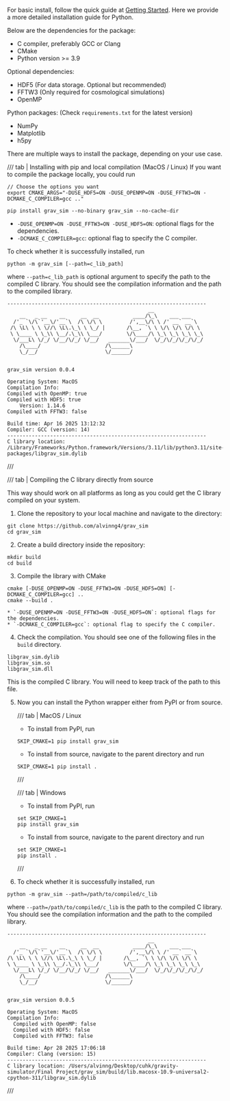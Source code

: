 For basic install, follow the quick guide at [Getting Started](getting_started.md).
Here we provide a more detailed installation guide for Python.

Below are the dependencies for the package:

- C compiler, preferably GCC or Clang
- CMake
- Python version >= 3.9

Optional dependencies:

- HDF5 (For data storage. Optional but recommended)
- FFTW3 (Only required for cosmological simulations)
- OpenMP

Python packages: (Check `requirements.txt` for the latest version)

- NumPy
- Matplotlib
- h5py

There are multiple ways to install the package, depending on your use case.

/// tab | Installing with pip and local compilation (MacOS / Linux)
If you want to compile the package locally, you could run
```
// Choose the options you want
export CMAKE_ARGS="-DUSE_HDF5=ON -DUSE_OPENMP=ON -DUSE_FFTW3=ON -DCMAKE_C_COMPILER=gcc .."

pip install grav_sim --no-binary grav_sim --no-cache-dir
```

  * `-DUSE_OPENMP=ON -DUSE_FFTW3=ON -DUSE_HDF5=ON`: optional flags for the dependencies.
  * `-DCMAKE_C_COMPILER=gcc`: optional flag to specify the C compiler.

To check whether it is successfully installed, run
```
python -m grav_sim [--path=c_lib_path]
```
where `--path=c_lib_path` is optional argument to specify the path
to the compiled C library. You should see the compilation information and the path to the
compiled library.
```
-----------------------------------------------------------------
                                              __                   
    __   _ __    __     __  __           ____/\_\    ___ ___       
  /'_ `\/\`'__\/'__`\  /\ \/\ \         /',__\/\ \ /' __` __`\     
 /\ \L\ \ \ \//\ \L\.\_\ \ \_/ |       /\__, `\ \ \/\ \/\ \/\ \    
 \ \____ \ \_\\ \__/.\_\\ \___/        \/\____/\ \_\ \_\ \_\ \_\   
  \/___L\ \/_/ \/__/\/_/ \/__/   _______\/___/  \/_/\/_/\/_/\/_/   
    /\____/                     /\______\                          
    \_/__/                      \/______/                          


grav_sim version 0.0.4

Operating System: MacOS
Compilation Info:
Compiled with OpenMP: true
Compiled with HDF5: true
    Version: 1.14.6
Compiled with FFTW3: false

Build time: Apr 16 2025 13:12:32
Compiler: GCC (version: 14)
-----------------------------------------------------------------
C library location: /Library/Frameworks/Python.framework/Versions/3.11/lib/python3.11/site-packages/libgrav_sim.dylib
```
///

/// tab | Compiling the C library directly from source

This way should work on all platforms as long as you could get the
C library compiled on your system.

1. Clone the repository to your local machine and navigate to the directory:
```
git clone https://github.com/alvinng4/grav_sim
cd grav_sim
```
2. Create a build directory inside the repository:
```
mkdir build
cd build
```
3. Compile the library with CMake
```
cmake [-DUSE_OPENMP=ON -DUSE_FFTW3=ON -DUSE_HDF5=ON] [-DCMAKE_C_COMPILER=gcc] ..
cmake --build .
```

    * `-DUSE_OPENMP=ON -DUSE_FFTW3=ON -DUSE_HDF5=ON`: optional flags for the dependencies.
    * `-DCMAKE_C_COMPILER=gcc`: optional flag to specify the C compiler.

4. Check the compilation. You should see one of the following files in the `build` directory.
```
libgrav_sim.dylib
libgrav_sim.so
libgrav_sim.dll
```
This is the compiled C library. You will need to keep track of the path to this file.

5. Now you can install the Python wrapper either from PyPI or from source.

    /// tab | MacOS / Linux
      - To install from PyPI, run
      ```
      SKIP_CMAKE=1 pip install grav_sim
      ```
      - To install from source, navigate to the parent directory and run
      ```
      SKIP_CMAKE=1 pip install .
      ```
    ///

    /// tab | Windows
      - To install from PyPI, run
      ```
      set SKIP_CMAKE=1
      pip install grav_sim
      ```
      - To install from source, navigate to the parent directory and run
      ```
      set SKIP_CMAKE=1
      pip install .
      ```
    ///

6. To check whether it is successfully installed, run
  ```
  python -m grav_sim --path=/path/to/compiled/c_lib
  ```
  where `--path=/path/to/compiled/c_lib` is the path to the compiled C library.
  You should see the compilation information and the path to the compiled library.

  ```
  -----------------------------------------------------------------
                                                __                   
      __   _ __    __     __  __           ____/\_\    ___ ___       
    /'_ `\/\`'__\/'__`\  /\ \/\ \         /',__\/\ \ /' __` __`\     
  /\ \L\ \ \ \//\ \L\.\_\ \ \_/ |       /\__, `\ \ \/\ \/\ \/\ \    
  \ \____ \ \_\\ \__/.\_\\ \___/        \/\____/\ \_\ \_\ \_\ \_\   
    \/___L\ \/_/ \/__/\/_/ \/__/   _______\/___/  \/_/\/_/\/_/\/_/   
      /\____/                     /\______\                          
      \_/__/                      \/______/                          


  grav_sim version 0.0.5

  Operating System: MacOS
  Compilation Info:
    Compiled with OpenMP: false
    Compiled with HDF5: false
    Compiled with FFTW3: false

  Build time: Apr 28 2025 17:06:18
  Compiler: Clang (version: 15)
  -----------------------------------------------------------------
  C library location: /Users/alvinng/Desktop/cuhk/gravity-simulator/Final Project/grav_sim/build/lib.macosx-10.9-universal2-cpython-311/libgrav_sim.dylib
  ```
///